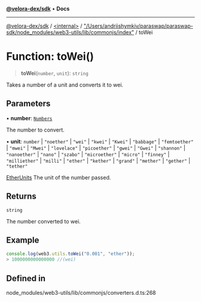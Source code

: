 [**@velora-dex/sdk**](../../../../README.md) • **Docs**

***

[@velora-dex/sdk](../../../../globals.md) / [\<internal\>](../../../README.md) / ["/Users/andriishymkiv/paraswap/paraswap-sdk/node\_modules/web3-utils/lib/commonjs/index"](../README.md) / toWei

# Function: toWei()

> **toWei**(`number`, `unit`): `string`

Takes a number of a unit and converts it to wei.

## Parameters

• **number**: [`Numbers`](../../../type-aliases/Numbers.md)

The number to convert.

• **unit**: `number` \| `"noether"` \| `"wei"` \| `"kwei"` \| `"Kwei"` \| `"babbage"` \| `"femtoether"` \| `"mwei"` \| `"Mwei"` \| `"lovelace"` \| `"picoether"` \| `"gwei"` \| `"Gwei"` \| `"shannon"` \| `"nanoether"` \| `"nano"` \| `"szabo"` \| `"microether"` \| `"micro"` \| `"finney"` \| `"milliether"` \| `"milli"` \| `"ether"` \| `"kether"` \| `"grand"` \| `"mether"` \| `"gether"` \| `"tether"`

[EtherUnits](../type-aliases/EtherUnits.md) The unit of the number passed.

## Returns

`string`

The number converted to wei.

## Example

```ts
console.log(web3.utils.toWei("0.001", "ether"));
> 1000000000000000 //(wei)
```

## Defined in

node\_modules/web3-utils/lib/commonjs/converters.d.ts:268
